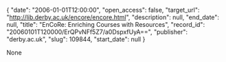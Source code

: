 {
  "date": "2006-01-01T12:00:00", 
  "open_access": false, 
  "target_url": "http://lib.derby.ac.uk/encore/encore.html", 
  "description": null, 
  "end_date": null, 
  "title": "EnCoRe: Enriching Courses with Resources", 
  "record_id": "20060101T120000/ErQPvNFf5Z7/a0DspxfUyA==", 
  "publisher": "derby.ac.uk", 
  "slug": 109844, 
  "start_date": null
}

None